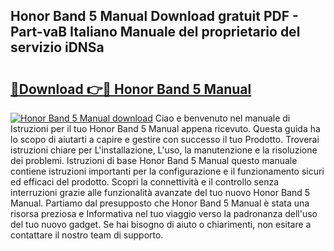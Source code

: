 ## Honor Band 5 Manual Download gratuit PDF - Part-vaB Italiano Manuale del proprietario del servizio iDNSa

# <h2><a href="http://dfd5e2.blite.top/?on=Honor+Band+5+Manual">🔗Download 👉🔴 Honor Band 5 Manual</a></h2>

[![Honor Band 5 Manual download](https://i.imgur.com/lujVjoI.png)](http://dfd5e2.blite.top/?on=Honor+Band+5+Manual)
Ciao e benvenuto nel manuale di Istruzioni per il tuo Honor Band 5 Manual appena ricevuto. Questa guida ha lo scopo di aiutarti a capire e gestire con successo il tuo Prodotto. Troverai istruzioni chiare per L'installazione, L'uso, la manutenzione e la risoluzione dei problemi. Istruzioni di base Honor Band 5 Manual questo manuale contiene istruzioni importanti per la configurazione e il funzionamento sicuri ed efficaci del prodotto. Scopri la connettività e il controllo senza interruzioni grazie alle funzionalità avanzate del tuo nuovo Honor Band 5 Manual. Partiamo dal presupposto che Honor Band 5 Manual è stata una risorsa preziosa e Informativa nel tuo viaggio verso la padronanza dell'uso del tuo nuovo gadget. Se hai bisogno di aiuto o chiarimenti, non esitare a contattare il nostro team di supporto.
